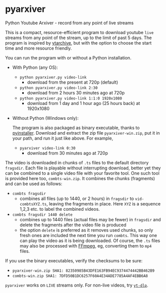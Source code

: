 # pyarxiver
Python Youtube Arxiver - record from any point of live streams

This is a compact, resource-efficient program to download youtube `live` streams from any point of the stream, up to the  limit of past 5 days. The program is inspired by <a href="https://github.com/Kethsar/ytarchive"> ytarchive</a>, but with the option to choose the start time and more resource friendly.

You can run the program with or without a Python installation.

- With Python (any OS):
  - `python pyarxiver.py video-link`
    - download from the present at 720p (default)
  - `python pyarxiver.py video-link 2:30`  
    - download from 2 hours 30 minutes ago at 720p
  - `python pyarxiver.py video-link 1:1:0 1920x1080`
    - download from 1 day and 1 hour ago (25 hours back) at 1920x1080
- Without Python (Windows only):
  
  The program is also packaged as binary executable, thanks to <a href="https://github.com/pyinstaller/pyinstaller"> pyinstaller</a>. Download and extract the zip file `pyarxiver-win.zip`, put it in your path, and run it just like above. For example,
  - `pyarxiver video-link 0:30`  
    - download from 30 minutes ago at 720p

The video is downloaded in chunks of `.ts` files to the default directory `fragsdir`. Each file is playable without interrupting download, better yet they can be combined to a single video file with your favorite tool. One such tool is provided here too, `combts-win.zip`. It combines the chunks (fragments) and can be used as follows:
  - `combts fragsdir`
    - combines all files (up to 1440, or 2 hours) in `fragsdir` to `vid-combtsXYZ.ts`, leaving the fragments in place. Here `XYZ` is a sequence 1,2,3 etc. to label the combined videos.
  - `combts fragsdir 1440 delete`
    - combines up to 1440 files (actual files may be fewer) in `fragsdir` and delete the fragments after the video file is produced
    - the option `delete` is preferred as it removes used chunks, so only fresh ones are included the next time you run `combts`. This way one can play the video as it is being downloaded. Of course, the `.ts` files may also be processed with <a href="https://ffmpeg.org/"> FFmpeg</a>, eg, converting them to `mp4` files.

If you use the binary executables, verify the checksums to be sure:
- `pyarxiver-win.zip SHA1: 82350985B43DFE163FB94EC9374474442BB462B9`
- `combts-win.zip SHA1: 7DFD50B1DC6257F60A4E34ADE7785A4AF4EBB6A8`

`pyarxiver` works on `LIVE` streams only. For non-live videos, try <a href="https://github.com/yt-dlp/yt-dlp"> `yt-dlp`</a>.
